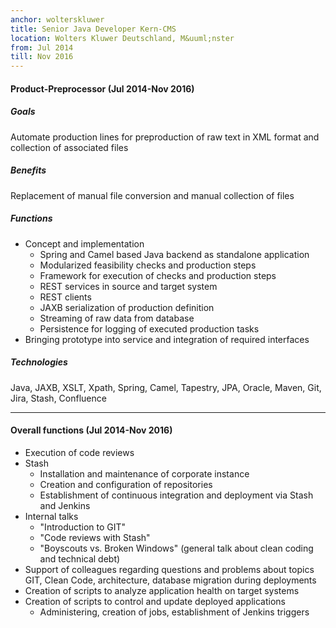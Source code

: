 ```yaml
---
anchor: wolterskluwer
title: Senior Java Developer Kern-CMS
location: Wolters Kluwer Deutschland, M&uuml;nster
from: Jul 2014
till: Nov 2016
---
```


#### Product-Preprocessor (Jul 2014-Nov 2016)

##### Goals
Automate production lines for preproduction of raw text in XML format and collection of
associated
files

##### Benefits
Replacement of manual file conversion and manual collection of files

##### Functions
* Concept and implementation    
  * Spring and Camel based Java backend as standalone application
  * Modularized feasibility checks and production steps
  * Framework for execution of checks and production steps
  * REST services in source and target system
  * REST clients
  * JAXB serialization of production definition
  * Streaming of raw data from database
  * Persistence for logging of executed production tasks
* Bringing prototype into service and integration of required interfaces


##### Technologies
Java, JAXB, XSLT, Xpath, Spring, Camel, Tapestry, JPA, Oracle, Maven, Git, Jira,
Stash, Confluence

***


#### Overall functions (Jul 2014-Nov 2016)
* Execution of code reviews
* Stash
  * Installation and maintenance of corporate instance
  * Creation and configuration of repositories
  * Establishment of continuous integration and deployment via Stash and Jenkins
* Internal talks
  * "Introduction to GIT"
  * "Code reviews with Stash"
  * "Boyscouts vs. Broken Windows" (general talk about clean coding and
    technical debt)
* Support of colleagues regarding questions and problems about topics GIT,
  Clean Code, architecture, database migration during deployments
* Creation of scripts to analyze application health on target systems
* Creation of scripts to control and update deployed applications
  * Administering, creation of jobs, establishment of Jenkins triggers
